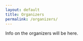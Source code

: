 ```yaml
---
layout: default
title: Organizers
permalink: /organizers/
---
```


Info on the organizers will be here.
